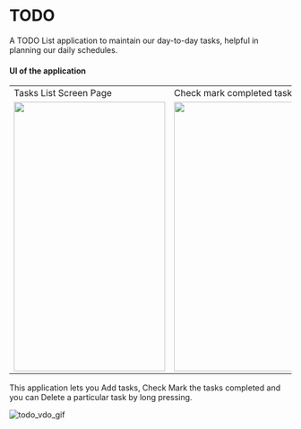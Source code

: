 # TODO 

A TODO List application to maintain our day-to-day tasks, helpful in planning our daily schedules.

#### UI of the application

<table>
  <tr>
    <td>Tasks List Screen Page</td>
     <td>Check mark completed task</td>
     <td>Add a new Task</td>
  </tr>
  <tr>
    <td><img src="https://user-images.githubusercontent.com/92578144/159867206-612e4b09-5780-4edc-8fbc-54e8a44a2e36.jpg" width=270 height=480></td>
    <td><img src="https://user-images.githubusercontent.com/92578144/159867287-d8b3037f-5568-4f95-9d90-ab758994fe15.jpg" width=270 height=480></td>
    <td><img src="https://user-images.githubusercontent.com/92578144/159867357-ef920f39-0381-424e-873a-3f889d2ddc55.jpg" width=270 height=480></td>
  </tr>
 </table>

This application lets you Add tasks, Check Mark the tasks completed and you can Delete a particular task by long pressing.


![todo_vdo_gif](https://user-images.githubusercontent.com/92578144/159867855-17fd3cfb-8b42-486a-a673-8c9cb3f2a3c5.gif)
